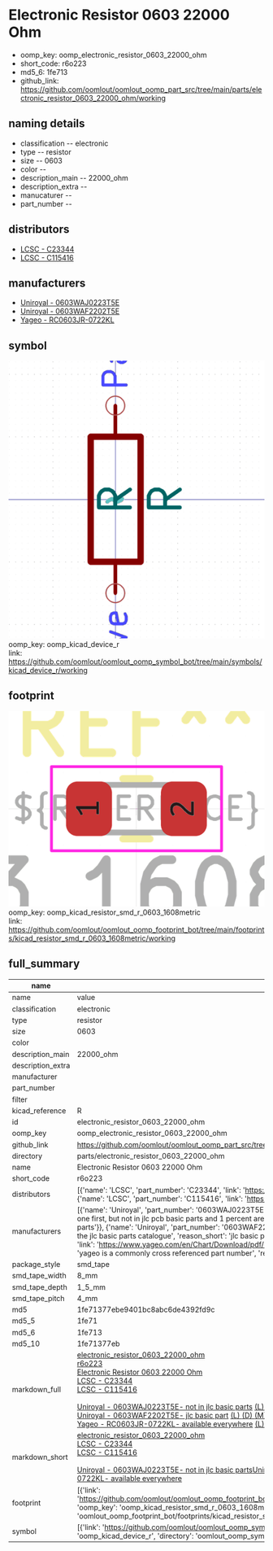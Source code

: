 # Electronic Resistor 0603 22000 Ohm

  
* oomp_key: oomp_electronic_resistor_0603_22000_ohm 
* short_code: r6o223
* md5_6: 1fe713  
* github_link: https://github.com/oomlout/oomlout_oomp_part_src/tree/main/parts/electronic_resistor_0603_22000_ohm/working  
## naming details
* classification -- electronic
* type -- resistor
* size -- 0603
* color -- 
* description_main -- 22000_ohm
* description_extra -- 
* manucaturer -- 
* part_number -- 

## distributors
* [LCSC - C23344](https://lcsc.com/product-detail/C23344.html)  
* [LCSC - C115416](https://lcsc.com/product-detail/C115416.html)  

## manufacturers
* [Uniroyal - 0603WAJ0223T5E]()  
* [Uniroyal - 0603WAF2202T5E]()  
* [Yageo - RC0603JR-0722KL](https://www.yageo.com/en/Chart/Download/pdf/RC0603JR-0722KL)  

## symbol

![](symbol/0/working/working_600.png)  
oomp_key: oomp_kicad_device_r  
link: https://github.com/oomlout/oomlout_oomp_symbol_bot/tree/main/symbols/kicad_device_r/working  

## footprint

![](footprint/0/working/working_600.png)  
oomp_key: oomp_kicad_resistor_smd_r_0603_1608metric  
link: https://github.com/oomlout/oomlout_oomp_footprint_bot/tree/main/footprints/kicad_resistor_smd_r_0603_1608metric/working  

## full_summary
| name | value | 
| --- | --- | 
| name | value | 
| classification | electronic | 
| type | resistor | 
| size | 0603 | 
| color |  | 
| description_main | 22000_ohm | 
| description_extra |  | 
| manufacturer |  | 
| part_number |  | 
| filter |  | 
| kicad_reference | R | 
| id | electronic_resistor_0603_22000_ohm | 
| oomp_key | oomp_electronic_resistor_0603_22000_ohm | 
| github_link | https://github.com/oomlout/oomlout_oomp_part_src/tree/main/parts/electronic_resistor_0603_22000_ohm/working | 
| directory | parts/electronic_resistor_0603_22000_ohm | 
| name | Electronic Resistor 0603 22000 Ohm | 
| short_code | r6o223 | 
| distributors | [{'name': 'LCSC', 'part_number': 'C23344', 'link': 'https://lcsc.com/product-detail/C23344.html', 'id': 'distributor_lcsc'}, {'name': 'LCSC', 'part_number': 'C115416', 'link': 'https://lcsc.com/product-detail/C115416.html', 'id': 'distributor_lcsc'}] | 
| manufacturers | [{'name': 'Uniroyal', 'part_number': '0603WAJ0223T5E', 'link': '', 'id': 'manufacturer_uniroyal', 'note': {'reason': 'did this one first, but not in jlc pcb basic parts and 1 percent are and they are the same price', 'reason_short': 'not in jlc basic parts'}}, {'name': 'Uniroyal', 'part_number': '0603WAF2202T5E', 'link': '', 'id': 'manufacturer_uniroyal', 'note': {'reason': 'in the jlc basic parts catalogue', 'reason_short': 'jlc basic part'}}, {'name': 'Yageo', 'part_number': 'RC0603JR-0722KL', 'link': 'https://www.yageo.com/en/Chart/Download/pdf/RC0603JR-0722KL', 'id': 'manufacturer_yageo', 'note': {'reason': 'yageo is a commonly cross referenced part number', 'reason_short': 'available everywhere'}}] | 
| package_style | smd_tape | 
| smd_tape_width | 8_mm | 
| smd_tape_depth | 1_5_mm | 
| smd_tape_pitch | 4_mm | 
| md5 | 1fe71377ebe9401bc8abc6de4392fd9c | 
| md5_5 | 1fe71 | 
| md5_6 | 1fe713 | 
| md5_10 | 1fe71377eb | 
| markdown_full | [electronic_resistor_0603_22000_ohm](https://github.com/oomlout/oomlout_oomp_part_src/tree/main/parts/electronic_resistor_0603_22000_ohm/working)<br>[r6o223](https://github.com/oomlout/oomlout_oomp_part_src/tree/main/parts/electronic_resistor_0603_22000_ohm/working)<br>[Electronic Resistor 0603 22000 Ohm](https://github.com/oomlout/oomlout_oomp_part_src/tree/main/parts/electronic_resistor_0603_22000_ohm/working)<br>[LCSC - C23344<br>](https://lcsc.com/product-detail/C23344.html)[LCSC - C115416<br>](https://lcsc.com/product-detail/C115416.html)<br>[Uniroyal - 0603WAJ0223T5E- not in jlc basic parts]() [(L)  ](https://www.lcsc.com/search?q=0603WAJ0223T5E)[(D)  ](https://www.digikey.com/en/products?keywords=0603WAJ0223T5E)[(M)  ](https://www.mouser.com/Search/Refine?Keyword=0603WAJ0223T5E)[(N)  ](https://www.newark.com/search?st=0603WAJ0223T5E)[(SZ)  ](https://so.szlcsc.com/global.html?k=0603WAJ0223T5E)<br>[Uniroyal - 0603WAF2202T5E- jlc basic part]() [(L)  ](https://www.lcsc.com/search?q=0603WAF2202T5E)[(D)  ](https://www.digikey.com/en/products?keywords=0603WAF2202T5E)[(M)  ](https://www.mouser.com/Search/Refine?Keyword=0603WAF2202T5E)[(N)  ](https://www.newark.com/search?st=0603WAF2202T5E)[(SZ)  ](https://so.szlcsc.com/global.html?k=0603WAF2202T5E)<br>[Yageo - RC0603JR-0722KL- available everywhere](https://www.yageo.com/en/Chart/Download/pdf/RC0603JR-0722KL) [(L)  ](https://www.lcsc.com/search?q=RC0603JR-0722KL)[(D)  ](https://www.digikey.com/en/products?keywords=RC0603JR-0722KL)[(M)  ](https://www.mouser.com/Search/Refine?Keyword=RC0603JR-0722KL)[(N)  ](https://www.newark.com/search?st=RC0603JR-0722KL)[(SZ)  ](https://so.szlcsc.com/global.html?k=RC0603JR-0722KL)<br> | 
| markdown_short | [electronic_resistor_0603_22000_ohm](https://github.com/oomlout/oomlout_oomp_part_src/tree/main/parts/electronic_resistor_0603_22000_ohm/working)<br>[LCSC - C23344<br>](https://lcsc.com/product-detail/C23344.html)[LCSC - C115416<br>](https://lcsc.com/product-detail/C115416.html)<br>[Uniroyal - 0603WAJ0223T5E- not in jlc basic parts]()[Uniroyal - 0603WAF2202T5E- jlc basic part]()[Yageo - RC0603JR-0722KL- available everywhere](https://www.yageo.com/en/Chart/Download/pdf/RC0603JR-0722KL) | 
| footprint | [{'link': 'https://github.com/oomlout/oomlout_oomp_footprint_bot/tree/main/foootprntss/kicad_resistor_smd_r_0603_1608metric', 'oomp_key': 'oomp_kicad_resistor_smd_r_0603_1608metric', 'directory': 'oomlout_oomp_footprint_bot/footprints/kicad_resistor_smd_r_0603_1608metric//working/working.kicad_mod'}] | 
| symbol | [{'link': 'https://github.com/oomlout/oomlout_oomp_symbol_bot/tree/main/symbols/kicad_device_r', 'oomp_key': 'oomp_kicad_device_r', 'directory': 'oomlout_oomp_symbol_bot/symbols/kicad_device_r//working/working.kicad_sym'}] | 
